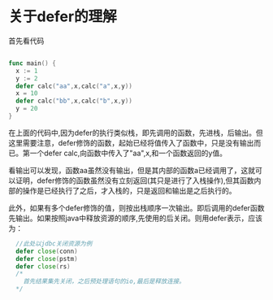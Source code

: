 # 关于defer的理解
首先看代码
```go

func main() {
  x := 1
  y := 2
  defer calc("aa",x,calc("a",x,y))
  x = 10
  defer calc("bb",x,calc("b",x,y))
  y = 20
}

```
在上面的代码中,因为defer的执行类似栈，即先调用的函数，先进栈，后输出。但这里需要注意，defer修饰的函数，起始已经将值传入了函数中，只是没有输出而已。第一个defer calc,向函数中传入了"aa",x,和一个函数返回的y值。

看输出可以发现，函数aa虽然没有输出，但是其内部的函数a已经调用了，这就可以证明，defer修饰的函数虽然没有立刻返回(其只是进行了入栈操作),但其函数内部的操作是已经执行了之后，才入栈的，只是返回和输出是之后执行的。

此外，如果有多个defer修饰的值，则按出栈顺序一次输出。即后调用的defer函数先输出。如果按照java中释放资源的顺序,先使用的后关闭。则用defer表示，应该为：
```go
  //此处以jdbc关闭资源为例
  defer close(conn)
  defer close(pstm)
  defer close(rs)
  /*
    首先结果集先关闭，之后预处理语句的io,最后是释放连接。
  */
```